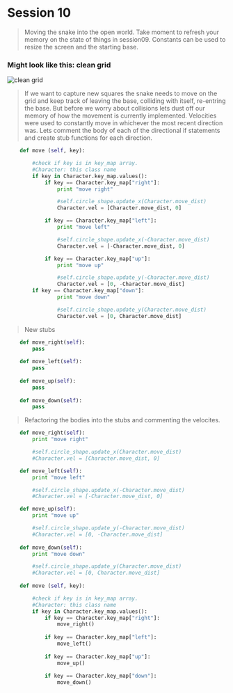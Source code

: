 # Session 10
> Moving the snake into the open world. Take moment to refresh your memory on the state of things in session09.
Constants can be used to resize the screen and the starting base.

### Might look like this: clean grid
![clean grid](https://drive.google.com/uc?export=download&id=0B3SFnARVIcGLbTM4LXBVVXpPcjA)

> If we want to capture new squares the snake needs to move on the grid and keep track of leaving the base, colliding with itself, re-entring the base. But before we worry about collisions lets dust off our memory of how the movement is currently implemented. Velocities were used to constantly move in whichever the most recent direction was. Lets comment the body of each of the directional if statements and create stub functions for each direction.

```python
    def move (self, key):

        #check if key is in key_map array. 
        #Character: this class name
        if key in Character.key_map.values():
            if key == Character.key_map["right"]:
                print "move right"

                #self.circle_shape.update_x(Character.move_dist)
                Character.vel = [Character.move_dist, 0]

            if key == Character.key_map["left"]:
                print "move left"

                #self.circle_shape.update_x(-Character.move_dist)    
                Character.vel = [-Character.move_dist, 0]

            if key == Character.key_map["up"]:
                print "move up"

                #self.circle_shape.update_y(-Character.move_dist)
                Character.vel = [0, -Character.move_dist]
        if key == Character.key_map["down"]:
                print "move down"

                #self.circle_shape.update_y(Character.move_dist)
                Character.vel = [0, Character.move_dist]

```

> New stubs

```python
    def move_right(self):
        pass
    
    def move_left(self):
		pass
    
    def move_up(self):
        pass
    
    def move_down(self):
        pass
```

> Refactoring the bodies into the stubs and commenting the velocites.

```python
    def move_right(self):
        print "move right"

        #self.circle_shape.update_x(Character.move_dist)
        #Character.vel = [Character.move_dist, 0]

    def move_left(self):
        print "move left"

        #self.circle_shape.update_x(-Character.move_dist)    
        #Character.vel = [-Character.move_dist, 0]

    def move_up(self):
        print "move up"

        #self.circle_shape.update_y(-Character.move_dist)
        #Character.vel = [0, -Character.move_dist]
    
    def move_down(self):
        print "move down"

        #self.circle_shape.update_y(Character.move_dist)
        #Character.vel = [0, Character.move_dist]
    
    def move (self, key):

        #check if key is in key_map array. 
        #Character: this class name
        if key in Character.key_map.values():
            if key == Character.key_map["right"]:
                move_right()
                
            if key == Character.key_map["left"]:
                move_left()
                
            if key == Character.key_map["up"]:
                move_up()
                
            if key == Character.key_map["down"]:
                move_down()
```
